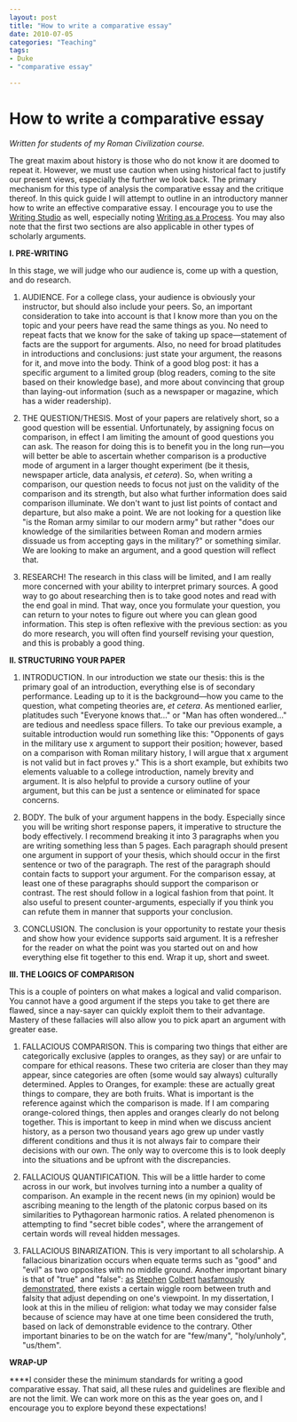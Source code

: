 ```yaml
---
layout: post
title: "How to write a comparative essay"
date: 2010-07-05
categories: "Teaching"
tags:
- Duke
- "comparative essay"

---
```


# How to write a comparative essay

_Written for students of my Roman Civilization course._

The great maxim about history is those who do not know it are doomed to repeat it. However, we must use caution when using historical fact to justify our present views, especially the further we look back. The primary mechanism for this type of analysis the comparative essay and the critique thereof. In this quick guide I will attempt to outline in an introductory manner how to write an effective comparative essay. I encourage you to use the [Writing Studio][1] as well, especially noting [Writing as a Process][2]. You may also note that the first two sections are also applicable in other types of scholarly arguments.

**I. PRE-WRITING**

In this stage, we will judge who our audience is, come up with a question, and do research.

1) AUDIENCE. For a college class, your audience is obviously your instructor, but should also include your peers. So, an important consideration to take into account is that I know more than you on the topic and your peers have read the same things as you. No need to repeat facts that we know for the sake of taking up space—statement of facts are the support for arguments. Also, no need for broad platitudes in introductions and conclusions: just state your argument, the reasons for it, and move into the body. Think of a good blog post: it has a specific argument to a limited group (blog readers, coming to the site based on their knowledge base), and more about convincing that group than laying-out information (such as a newspaper or magazine, which has a wider readership).

2) THE QUESTION/THESIS. Most of your papers are relatively short, so a good question will be essential. Unfortunately, by assigning focus on comparison, in effect I am limiting the amount of good questions you can ask. The reason for doing this is to benefit you in the long run—you will better be able to ascertain whether comparison is a productive mode of argument in a larger thought experiment (be it thesis, newspaper article, data analysis, _et cetera_). So, when writing a comparison, our question needs to focus not just on the validity of the comparison and its strength, but also what further information does said comparison illuminate. We don't want to just list points of contact and departure, but also make a point. We are not looking for a question like "is the Roman army similar to our modern army" but rather "does our knowledge of the similarities between Roman and modern armies dissuade us from accepting gays in the military?" or something similar. We are looking to make an argument, and a good question will reflect that.

3) RESEARCH! The research in this class will be limited, and I am really more concerned with your ability to interpret primary sources. A good way to go about researching then is to take good notes and read with the end goal in mind. That way, once you formulate your question, you can return to your notes to figure out where you can glean good information. This step is often reflexive with the previous section: as you do more research, you will often find yourself revising your question, and this is probably a good thing.

**II. STRUCTURING YOUR PAPER**

1) INTRODUCTION. In our introduction we state our thesis: this is the primary goal of an introduction, everything else is of secondary performance. Leading up to it is the background—how you came to the question, what competing theories are, _et cetera_. As mentioned earlier,  platitudes such "Everyone knows that…" or "Man has often wondered…" are tedious and needless space fillers. To take our previous example, a suitable introduction would run something like this: "Opponents of gays in the military use x argument to support their position; however, based on a comparison with Roman military history, I will argue that x argument is not valid but in fact proves y." This is a short example, but exhibits two elements valuable to a college introduction, namely brevity and argument. It is also helpful to provide a cursory outline of your argument, but this can be just a sentence or eliminated for space concerns.

2) BODY. The bulk of your argument happens in the body. Especially since you will be writing short response papers, it imperative to structure the body effectively. I recommend breaking it into 3 paragraphs when you are writing something less than 5 pages. Each paragraph should present one argument in support of your thesis, which should occur in the first sentence or two of the paragraph. The rest of the paragraph should contain facts to support your argument. For the comparison essay, at least one of these paragraphs should support the comparison or contrast. The rest should follow in a logical fashion from that point. It also useful to present counter-arguments, especially if you think you can refute them in manner that supports your conclusion.

3) CONCLUSION. The conclusion is your opportunity to restate your thesis and show how your evidence supports said argument. It is a refresher for the reader on what the point was you started out on and how everything else fit together to this end. Wrap it up, short and sweet.

**III. THE LOGICS OF COMPARISON**

This is a couple of pointers on what makes a logical and valid comparison. You cannot have a good argument if the steps you take to get there are flawed, since a nay-sayer can quickly exploit them to their advantage. Mastery of these fallacies will also allow you to pick apart an argument with greater ease.

1) FALLACIOUS COMPARISON. This is comparing two things that either are categorically exclusive (apples to oranges, as they say) or are unfair to compare for ethical reasons. These two criteria are closer than they may appear, since categories are often (some would say always) culturally determined. Apples to Oranges, for example: these are actually great things to compare, they are both fruits. What is important is the reference against which the comparison is made. If I am comparing orange-colored things, then apples and oranges clearly do not belong together. This is important to keep in mind when we discuss ancient history, as a person two thousand years ago grew up under vastly different conditions and thus it is not always fair to compare their decisions with our own. The only way to overcome this is to look deeply into the situations and be upfront with the discrepancies.

2) FALLACIOUS QUANTIFICATION. This will be a little harder to come across in our work, but involves turning into a number a quality of comparison. An example in the recent news (in my opinion) would be ascribing meaning to the length of the platonic corpus based on its similarities to Pythagorean harmonic ratios. A related phenomenon is attempting to find "secret bible codes", where the arrangement of certain words will reveal hidden messages.

3) FALLACIOUS BINARIZATION. This is very important to all scholarship. A fallacious binarization occurs when equate terms such as "good" and "evil" as two opposites with no middle ground. Another important binary is that of "true" and "false": [as][3] [Stephen][4] [Colbert][5] [has][6][famously][7] [demonstrated][8], there exists a certain wiggle room between truth and falsity that adjust depending on one's viewpoint. In my dissertation, I look at this in the milieu of religion: what today we may consider false because of science may have at one time been considered the truth, based on lack of demonstrable evidence to the contrary. Other important binaries to be on the watch for are "few/many", "holy/unholy", "us/them".

**WRAP-UP**

****I consider these the minimum standards for writing a good comparative essay. That said, all these rules and guidelines are flexible and are not the limit. We can work more on this as the year goes on, and I encourage you to explore beyond these expectations!

[1]: http://uwp.duke.edu/writing-studio
[2]: http://uwp.duke.edu/writing-studio/resources/academic-writing
[3]: http://www.colbertnation.com/the-colbert-report-videos/24039/october-17-2005/the-word---truthiness
[4]: http://www.colbertnation.com/the-colbert-report-videos/47378/january-09-2006/on-notice-dead-to-me---word-of-the-year
[5]: http://www.colbertnation.com/the-colbert-report-videos/72347/july-31-2006/the-word---wikiality
[6]: http://www.colbertnation.com/the-colbert-report-videos/182467/december-12-2006/who-s-honoring-me-now----merriam-webster-s-word-of-the-year
[7]: http://www.colbertnation.com/the-colbert-report-videos/80535/january-08-2007/who-s-attacking-me-now----lake-superior-state-university
[8]: http://www.colbertnation.com/the-colbert-report-videos/182350/october-17-2006/one-year-anniversary
